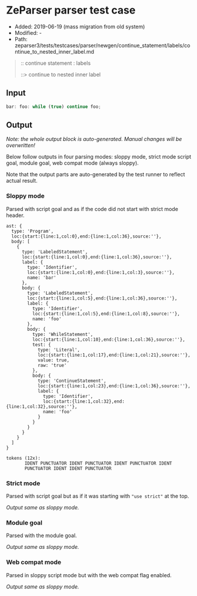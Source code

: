 # ZeParser parser test case

- Added: 2019-06-19 (mass migration from old system)
- Modified: -
- Path: zeparser3/tests/testcases/parser/newgen/continue_statement/labels/continue_to_nested_inner_label.md

> :: continue statement : labels
>
> ::> continue to nested inner label

## Input

`````js
bar: foo: while (true) continue foo;
`````

## Output

_Note: the whole output block is auto-generated. Manual changes will be overwritten!_

Below follow outputs in four parsing modes: sloppy mode, strict mode script goal, module goal, web compat mode (always sloppy).

Note that the output parts are auto-generated by the test runner to reflect actual result.

### Sloppy mode

Parsed with script goal and as if the code did not start with strict mode header.

`````
ast: {
  type: 'Program',
  loc:{start:{line:1,col:0},end:{line:1,col:36},source:''},
  body: [
    {
      type: 'LabeledStatement',
      loc:{start:{line:1,col:0},end:{line:1,col:36},source:''},
      label: {
        type: 'Identifier',
        loc:{start:{line:1,col:0},end:{line:1,col:3},source:''},
        name: 'bar'
      },
      body: {
        type: 'LabeledStatement',
        loc:{start:{line:1,col:5},end:{line:1,col:36},source:''},
        label: {
          type: 'Identifier',
          loc:{start:{line:1,col:5},end:{line:1,col:8},source:''},
          name: 'foo'
        },
        body: {
          type: 'WhileStatement',
          loc:{start:{line:1,col:10},end:{line:1,col:36},source:''},
          test: {
            type: 'Literal',
            loc:{start:{line:1,col:17},end:{line:1,col:21},source:''},
            value: true,
            raw: 'true'
          },
          body: {
            type: 'ContinueStatement',
            loc:{start:{line:1,col:23},end:{line:1,col:36},source:''},
            label: {
              type: 'Identifier',
              loc:{start:{line:1,col:32},end:{line:1,col:32},source:''},
              name: 'foo'
            }
          }
        }
      }
    }
  ]
}

tokens (12x):
       IDENT PUNCTUATOR IDENT PUNCTUATOR IDENT PUNCTUATOR IDENT
       PUNCTUATOR IDENT IDENT PUNCTUATOR
`````

### Strict mode

Parsed with script goal but as if it was starting with `"use strict"` at the top.

_Output same as sloppy mode._

### Module goal

Parsed with the module goal.

_Output same as sloppy mode._

### Web compat mode

Parsed in sloppy script mode but with the web compat flag enabled.

_Output same as sloppy mode._
